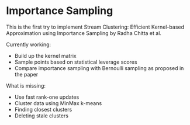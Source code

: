 # Importance Sampling

This is the first try to implement Stream Clustering: Efficient Kernel-based
Approximation using Importance Sampling by Radha Chitta et al.

Currently working:

- Build up the kernel matrix
- Sample points based on statistical leverage scores
- Compare importance sampling with Bernoulli sampling as proposed in the paper

What is missing:

- Use fast rank-one updates
- Cluster data using MinMax k-means
- Finding closest clusters
- Deleting stale clusters